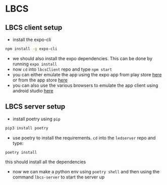 # LBCS

## LBCS client setup
- install the expo-cli
```bash
npm install -g expo-cli
```
- we should also install the expo dependencies. This can be done by running `expo install`
- now `cd` into `lbcsClient` repo and type `npm start`
- you can either emulate the app using the expo app from play store [here](https://play.google.com/store/apps/details?id=host.exp.exponent&hl=en) or from the app store [here](https://apps.apple.com/nl/app/expo-client/id982107779)
- you can also use the various browsers to emulate the app client using android studio [here](https://docs.expo.io/workflow/android-studio-emulator/)

## LBCS server setup
- install poetry using `pip`
```python
pip3 install poetry
```
- use poetry to install the requirements. `cd` into the `ledserver` repo and type:
```python
poetry install 
```
this should install all the dependencies

- now we can make a python env using `poetry shell` and then using the command `lbcs-server` to start the server up

